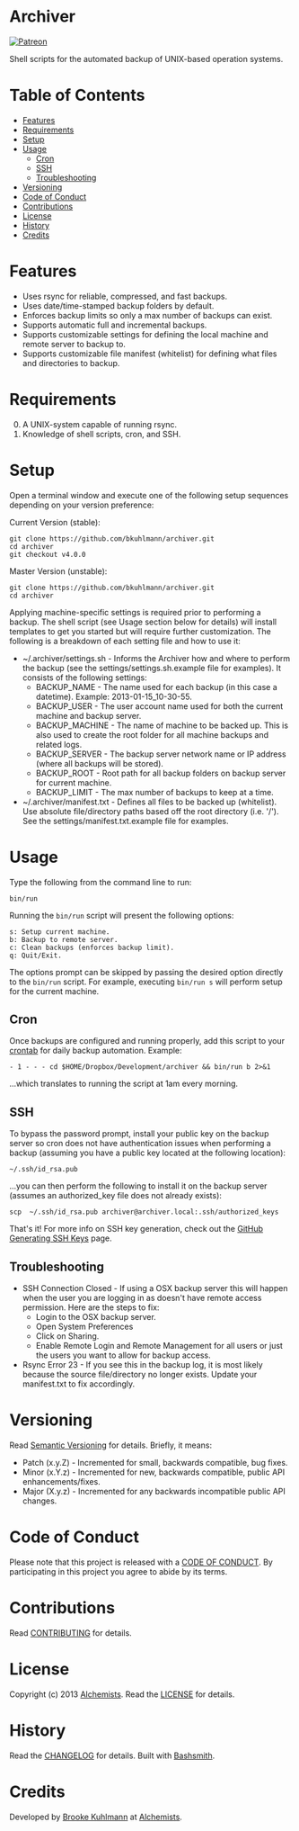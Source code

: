 # Archiver

[![Patreon](https://img.shields.io/badge/patreon-donate-brightgreen.svg)](https://www.patreon.com/bkuhlmann)

Shell scripts for the automated backup of UNIX-based operation systems.

<!-- Tocer[start]: Auto-generated, don't remove. -->

# Table of Contents

- [Features](#features)
- [Requirements](#requirements)
- [Setup](#setup)
- [Usage](#usage)
  - [Cron](#cron)
  - [SSH](#ssh)
  - [Troubleshooting](#troubleshooting)
- [Versioning](#versioning)
- [Code of Conduct](#code-of-conduct)
- [Contributions](#contributions)
- [License](#license)
- [History](#history)
- [Credits](#credits)

<!-- Tocer[finish]: Auto-generated, don't remove. -->

# Features

- Uses rsync for reliable, compressed, and fast backups.
- Uses date/time-stamped backup folders by default.
- Enforces backup limits so only a max number of backups can exist.
- Supports automatic full and incremental backups.
- Supports customizable settings for defining the local machine and remote server to backup to.
- Supports customizable file manifest (whitelist) for defining what files and directories to backup.

# Requirements

0. A UNIX-system capable of running rsync.
0. Knowledge of shell scripts, cron, and SSH.

# Setup

Open a terminal window and execute one of the following setup sequences depending on your version
preference:

Current Version (stable):

    git clone https://github.com/bkuhlmann/archiver.git
    cd archiver
    git checkout v4.0.0

Master Version (unstable):

    git clone https://github.com/bkuhlmann/archiver.git
    cd archiver

Applying machine-specific settings is required prior to performing a backup. The shell script (see
Usage section below for details) will install templates to get you started but will require further
customization. The following is a breakdown of each setting file and how to use it:

- ~/.archiver/settings.sh - Informs the Archiver how and where to perform the backup (see the
  settings/settings.sh.example file for examples). It consists of the following settings:
    - BACKUP_NAME - The name used for each backup (in this case a datetime). Example:
      2013-01-15_10-30-55.
    - BACKUP_USER - The user account name used for both the current machine and backup server.
    - BACKUP_MACHINE - The name of machine to be backed up. This is also used to create the root
      folder for all machine backups and related logs.
    - BACKUP_SERVER - The backup server network name or IP address (where all backups will be
      stored).
    - BACKUP_ROOT - Root path for all backup folders on backup server for current machine.
    - BACKUP_LIMIT - The max number of backups to keep at a time.
- ~/.archiver/manifest.txt - Defines all files to be backed up (whitelist). Use absolute
  file/directory paths based off the root directory (i.e. '/'). See the
  settings/manifest.txt.example file for examples.

# Usage

Type the following from the command line to run:

    bin/run

Running the `bin/run` script will present the following options:

    s: Setup current machine.
    b: Backup to remote server.
    c: Clean backups (enforces backup limit).
    q: Quit/Exit.

The options prompt can be skipped by passing the desired option directly to the `bin/run` script.
For example, executing `bin/run s` will perform setup for the current machine.

## Cron

Once backups are configured and running properly, add this script to your
[crontab](https://en.wikipedia.org/wiki/Crontab) for daily backup automation. Example:

    - 1 - - - cd $HOME/Dropbox/Development/archiver && bin/run b 2>&1

...which translates to running the script at 1am every morning.

## SSH

To bypass the password prompt, install your public key on the backup server so cron does not have
authentication issues when performing a backup (assuming you have a public key located at the
following location):

    ~/.ssh/id_rsa.pub

...you can then perform the following to install it on the backup server (assumes an authorized_key
file does not already exists):

    scp  ~/.ssh/id_rsa.pub archiver@archiver.local:.ssh/authorized_keys

That's it! For more info on SSH key generation, check out the
[GitHub Generating SSH Keys](https://help.github.com/articles/generating-ssh-keys) page.

## Troubleshooting

- SSH Connection Closed - If using a OSX backup server this will happen when the user you are
  logging in as doesn't have remote access permission. Here are the steps to fix:
    - Login to the OSX backup server.
    - Open System Preferences
    - Click on Sharing.
    - Enable Remote Login and Remote Management for all users or just the users you want to allow
      for backup access.
- Rsync Error 23 - If you see this in the backup log, it is most likely because the source
  file/directory no longer exists. Update your manifest.txt to fix accordingly.

# Versioning

Read [Semantic Versioning](http://semver.org) for details. Briefly, it means:

- Patch (x.y.Z) - Incremented for small, backwards compatible, bug fixes.
- Minor (x.Y.z) - Incremented for new, backwards compatible, public API enhancements/fixes.
- Major (X.y.z) - Incremented for any backwards incompatible public API changes.

# Code of Conduct

Please note that this project is released with a [CODE OF CONDUCT](CODE_OF_CONDUCT.md). By
participating in this project you agree to abide by its terms.

# Contributions

Read [CONTRIBUTING](CONTRIBUTING.md) for details.

# License

Copyright (c) 2013 [Alchemists](https://www.alchemists.io).
Read the [LICENSE](LICENSE.md) for details.

# History

Read the [CHANGELOG](CHANGELOG.md) for details.
Built with [Bashsmith](https://github.com/bkuhlmann/bashsmith).

# Credits

Developed by [Brooke Kuhlmann](https://www.alchemists.io) at
[Alchemists](https://www.alchemists.io).
